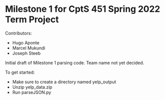 # Milestone 1 for CptS 451 Spring 2022 Term Project

Contributors:

- Hugo Aponte
- Marcel Mukundi
- Joseph Steeb

Initial draft of Milestone 1 parsing code.
Team name not yet decided.

To get started:

- Make sure to create a directory named yelp_output
- Unzip yelp_data.zip
- Run parseJSON.py
